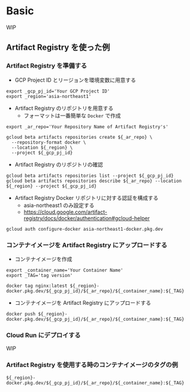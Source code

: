 # Basic

WIP


## Artifact Registry を使った例

### Artifact Registry を準備する

+ GCP Project ID とリージョンを環境変数に用意する

```
export _gcp_pj_id='Your GCP Project ID'
export _region='asia-northeast1'
```

+ Artifact Registry のリポジトリを用意する
  + フォーマットは一番簡単な `Docker` で作成

```
export _ar_repo='Your Repository Name of Artifact Registry's'
```
```
gcloud beta artifacts repositories create ${_ar_repo} \
  --repository-format docker \
  --location ${_region} \
  --project ${_gcp_pj_id}
```

+ Artifact Registry のリポジトリの確認

```
gcloud beta artifacts repositories list --project ${_gcp_pj_id}
gcloud beta artifacts repositories describe ${_ar_repo} --location ${_region} --project ${_gcp_pj_id}
```

+ Artifact Registry Docker リポジトリに対する認証を構成する
  + asia-northeast1 のみ設定する
  + https://cloud.google.com/artifact-registry/docs/docker/authentication#gcloud-helper

```
gcloud auth configure-docker asia-northeast1-docker.pkg.dev
```

### コンテナイメージを Artifact Registry にアップロードする

+ コンテナイメージを作成

```
export _container_name='Your Container Name'
export _TAG='tag version'
```
```
docker tag nginx:latest ${_region}-docker.pkg.dev/${_gcp_pj_id}/${_ar_repo}/${_container_name}:${_TAG}
```

+ コンテナイメージを Artifact Registry にアップロードする

```
docker push ${_region}-docker.pkg.dev/${_gcp_pj_id}/${_ar_repo}/${_container_name}:${_TAG}
```

### Cloud Run にデプロイする

WIP








### Artifact Registry を使用する時のコンテナイメージのタグの例

```
${_region}-docker.pkg.dev/${_gcp_pj_id}/${_ar_repo}/${_container_name}:${_TAG}
```
